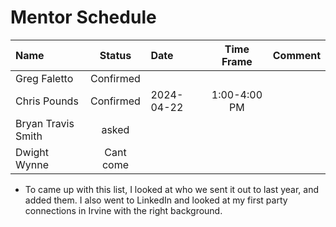 # Mentor Schedule

|Name|Status|Date|Time Frame|Comment|
|:-  |:-:   |:-  |:-:       |:-|
|Greg Faletto|Confirmed| | | |
|Chris Pounds|Confirmed|2024-04-22|1:00-4:00 PM| |
|Bryan Travis Smith|asked| | | |
|Dwight Wynne|Cant come| | | |



* To came up with this list, I looked at who we sent it out to last year, and added them.
  I also went to LinkedIn and looked at my first party connections in Irvine with the right
  background.

